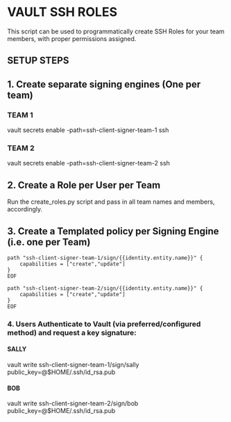 # VAULT SSH ROLES
This script can be used to programmatically create SSH Roles for your team members, with proper permissions assigned.  

## SETUP STEPS

## 1. Create separate signing engines (One per team)

### TEAM 1
vault secrets enable -path=ssh-client-signer-team-1 ssh

### TEAM 2
vault secrets enable -path=ssh-client-signer-team-2 ssh

## 2. Create a Role per User per Team
Run the create_roles.py script and pass in all team names and members, accordingly.

## 3. Create a Templated policy per Signing Engine (i.e. one per Team)

```
path "ssh-client-signer-team-1/sign/{{identity.entity.name}}" {
    capabilities = ["create","update"]
}
EOF
```

```
path "ssh-client-signer-team-2/sign/{{identity.entity.name}}" {
    capabilities = ["create","update"]
}
EOF
```

### 4. Users Authenticate to Vault (via preferred/configured method) and request a key signature:

#### SALLY
vault write ssh-client-signer-team-1/sign/sally public_key=@$HOME/.ssh/id_rsa.pub

#### BOB
vault write ssh-client-signer-team-2/sign/bob public_key=@$HOME/.ssh/id_rsa.pub
